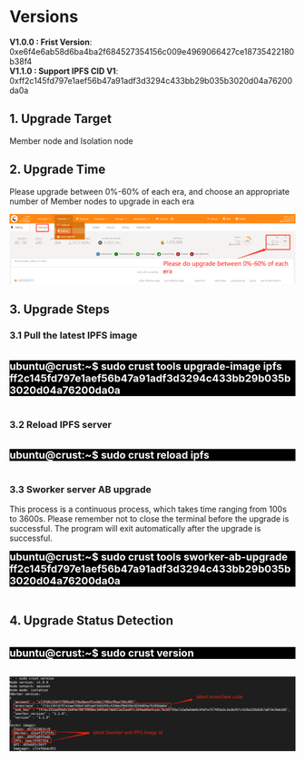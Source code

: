 # **Versions**

**V1.0.0 : Frist Version**: 0xe6f4e6ab58d6ba4ba2f684527354156c009e4969066427ce18735422180b38f4 <br>
**V1.1.0 : Support IPFS CID V1**: 0xff2c145fd797e1aef56b47a91adf3d3294c433bb29b035b3020d04a76200da0a <br>

## **1. Upgrade Target**
Member node and Isolation node

## **2. Upgrade Time**

Please upgrade between 0%-60% of each era, and choose an appropriate number of Member nodes to upgrade in each era

![update_time](../assets/update_time.png)

##  **3. Upgrade Steps**
### **3.1 Pull the latest IPFS image**

<br>
<div style="background: black; font-size: 18px; font-weight:bold; color: white">ubuntu@crust:~$ sudo crust tools upgrade-image ipfs ff2c145fd797e1aef56b47a91adf3d3294c433bb29b035b3020d04a76200da0a
</div>
<br>

### **3.2 Reload IPFS server**
<br>
<div style="background: black; font-size: 18px; font-weight:bold; color: white">ubuntu@crust:~$ sudo crust reload ipfs</div>
<br>

### **3.3 Sworker server AB upgrade**
This process is a continuous process, which takes time ranging from 100s to 3600s. Please remember not to close the terminal before the upgrade is successful. The program will exit automatically after the upgrade is successful.
<br>

<div style="background: black; font-size: 18px; font-weight:bold; color: white">ubuntu@crust:~$ sudo crust tools sworker-ab-upgrade ff2c145fd797e1aef56b47a91adf3d3294c433bb29b035b3020d04a76200da0a</div>
<br>

## **4. Upgrade Status Detection**

<br>
<div style="background: black; font-size: 18px; font-weight:bold; color: white">ubuntu@crust:~$ sudo crust version
</div>
<br>

![sworker_version](../assets/sworker_version.png)
